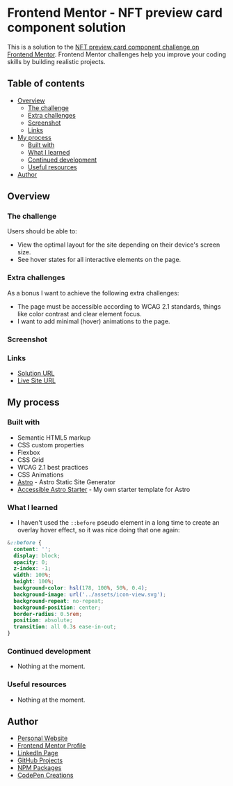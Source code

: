 # Frontend Mentor - NFT preview card component solution

This is a solution to the [NFT preview card component challenge on Frontend Mentor](https://www.frontendmentor.io/challenges/nft-preview-card-component-SbdUL_w0U). Frontend Mentor challenges help you improve your coding skills by building realistic projects. 

## Table of contents

- [Overview](#overview)
  - [The challenge](#the-challenge)
  - [Extra challenges](#extra-challenges)
  - [Screenshot](#screenshot)
  - [Links](#links)
- [My process](#my-process)
  - [Built with](#built-with)
  - [What I learned](#what-i-learned)
  - [Continued development](#continued-development)
  - [Useful resources](#useful-resources)
- [Author](#author)

## Overview

### The challenge

Users should be able to:

- View the optimal layout for the site depending on their device's screen size.
- See hover states for all interactive elements on the page.

### Extra challenges

As a bonus I want to achieve the following extra challenges:

- The page must be accessible according to WCAG 2.1 standards, things like color contrast and clear element focus.
- I want to add minimal (hover) animations to the page.

### Screenshot



### Links

- [Solution URL](https://www.frontendmentor.io/solutions/astro-wcag-accessibility-css-flexbox-and-css-animations-OQei0e5Kj)
- [Live Site URL](https://markteekman.github.io/nft-preview-card-component/)

## My process

### Built with

- Semantic HTML5 markup
- CSS custom properties
- Flexbox
- CSS Grid
- WCAG 2.1 best practices
- CSS Animations
- [Astro](https://astro.build) - Astro Static Site Generator
- [Accessible Astro Starter](https://github.com/markteekman/accessible-astro-starter) - My own starter template for Astro

### What I learned

- I haven't used the `::before` pseudo element in a long time to create an overlay hover effect, so it was nice doing that one again:

```scss
&::before {
  content: '';
  display: block;
  opacity: 0;
  z-index: -1;
  width: 100%;
  height: 100%;
  background-color: hsl(178, 100%, 50%, 0.4);
  background-image: url('../assets/icon-view.svg');
  background-repeat: no-repeat;
  background-position: center;
  border-radius: 0.5rem;
  position: absolute;
  transition: all 0.3s ease-in-out;
}
```

### Continued development

- Nothing at the moment.

### Useful resources

- Nothing at the moment.

## Author

- [Personal Website](https://www.markteekman.nl)
- [Frontend Mentor Profile](https://www.frontendmentor.io/profile/markteekman)
- [LinkedIn Page](https://nl.linkedin.com/in/markteekman)
- [GitHub Projects](https://github.com/markteekman)
- [NPM Packages](https://www.npmjs.com/~markteekman)
- [CodePen Creations](https://codepen.io/markteekman)

